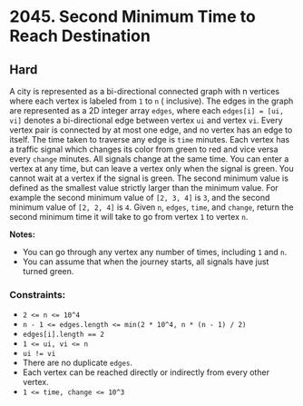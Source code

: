 # 2045. Second Minimum Time to Reach Destination

## Hard

A city is represented as a bi-directional connected graph with n vertices where each vertex is labeled from `1` to `n` (
inclusive). The edges in the graph are represented as a 2D integer array `edges`, where each `edges[i] = [ui, vi]`
denotes a bi-directional edge between vertex `ui` and vertex `vi`. Every vertex pair is connected by at most one edge,
and no vertex has an edge to itself. The time taken to traverse any edge is `time` minutes. Each vertex has a traffic
signal which changes its color from green to red and vice versa every `change` minutes. All signals change at the same
time. You can enter a vertex at any time, but can leave a vertex only when the signal is green. You cannot wait at a
vertex if the signal is green. The second minimum value is defined as the smallest value strictly larger than the
minimum value. For example the second minimum value of `[2, 3, 4]` is `3`, and the second minimum value of `[2, 2, 4]`
is `4`. Given `n`, `edges`, `time`, and `change`, return the second minimum time it will take to go from vertex `1` to
vertex `n`.

**Notes:**

- You can go through any vertex any number of times, including `1` and `n`.
- You can assume that when the journey starts, all signals have just turned green.

### Constraints:

- `2 <= n <= 10^4`
- `n - 1 <= edges.length <= min(2 * 10^4, n * (n - 1) / 2)`
- `edges[i].length == 2`
- `1 <= ui, vi <= n`
- `ui != vi`
- There are no duplicate `edges`.
- Each vertex can be reached directly or indirectly from every other vertex.
- `1 <= time, change <= 10^3`
